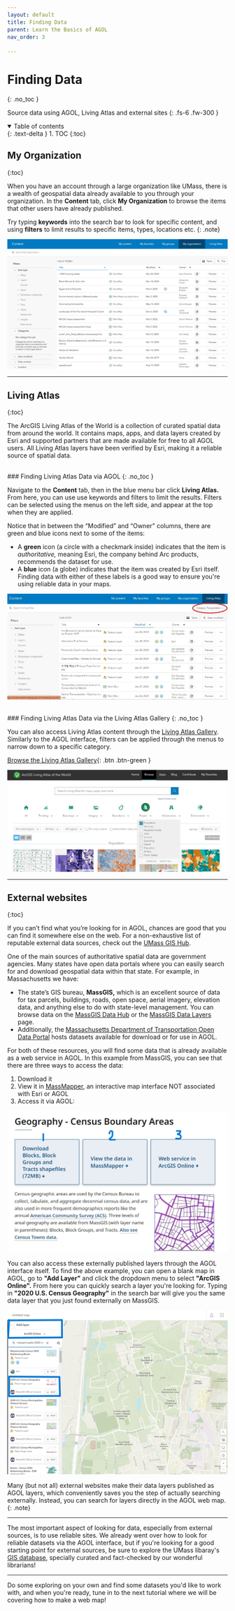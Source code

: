 ```yaml
---
layout: default
title: Finding Data
parent: Learn the Basics of AGOL
nav_order: 3

---
```


# Finding Data
{: .no_toc }

Source data using AGOL, Living Atlas and external sites
{: .fs-6 .fw-300 }

<details open markdown="block">
  <summary>
    Table of contents
  </summary>
  {: .text-delta }
1. TOC
{:toc}
</details>

## My Organization
{:toc}

When you have an account through a large organization like UMass, there is a wealth of geospatial data already available to you through your organization. In the **Content** tab, click **My Organization** to browse the items that other users have already published.

Try typing **keywords** into the search bar to look for specific content, and using **filters** to limit results to specific items, types, locations etc. 
{: .note}

!['Content' page](media/all_AGOL/replaceAGOL.png "Content Page")

--- 

## Living Atlas
{:toc}

The ArcGIS Living Atlas of the World is a collection of curated spatial data from around the world. It contains maps, apps, and data layers created by Esri and supported partners that are made available for free to all AGOL users. All Living Atlas layers have been verified by Esri, making it a reliable source of spatial data. 

<br>
### Finding Living Atlas Data via AGOL
{: .no_toc }

Navigate to the **Content** tab, then in the blue menu bar click **Living Atlas.** From here, you can use use keywords and filters to limit the results. Filters can be selected using the menus on the left side, and appear at the top when they are applied.

Notice that in between the “Modified” and “Owner” columns, there are green and blue icons next to some of the items:
* A **green** icon (a circle with a checkmark inside) indicates that the item is *authoritative,* meaning Esri, the company behind Arc products, recommends the dataset for use.
* A **blue** icon (a globe) indicates that the item was created by Esri itself. 
Finding data with either of these labels is a good way to ensure you're using reliable data in your maps. 

![Using Reliable Data](media/all_AGOL/FindData_02.jpg "Choose Reliable Data")

<br>
### Finding Living Atlas Data via the Living Atlas Gallery
{: .no_toc }

You can also access Living Atlas content through the [Living Atlas Gallery](https://livingatlas.arcgis.com/en/browse/). Similarly to the AGOL interface, filters can be applied through the menus to narrow down to a specific category. 


[Browse the Living Atlas Gallery](https://livingatlas.arcgis.com/en/browse/){: .btn .btn-green }


![Living Atlas](media/all_AGOL/FindData_03.jpg "Explore the Living Atlas")

---

## External websites
{:toc}

If you can’t find what you’re looking for in AGOL, chances are good that you can find it somewhere else on the web. For a non-exhaustive list of reputable external data sources, check out the [UMass GIS Hub](https://gis.library.umass.edu/data/subject/).

One of the main sources of authoritative spatial data are government agencies. Many states have open data portals where you can easily search for and download geospatial data within that state. For example, in Massachusetts we have:
* The state’s GIS bureau, **MassGIS,** which is an excellent source of data for tax parcels, buildings, roads, open space, aerial imagery, elevation data, and anything else to do with state-level management. You can browse data on the [MassGIS Data Hub](https://gis.data.mass.gov/) or the [MassGIS Data Layers](https://www.mass.gov/info-details/massgis-data-layers) page. 
* Additionally, the [Massachusetts Department of Transportation Open Data Portal](https://geodot-massdot.hub.arcgis.com/pages/open-data-portal) hosts datasets available for download or for use in AGOL.

For both of these resources, you will find some data that is already available as a web service in AGOL. In this example from MassGIS, you can see that there are three ways to access the data: 
1. Download it
2. View it in [MassMapper](https://maps.massgis.digital.mass.gov/MassMapper/MassMapper.html), an interactive map interface NOT associated with Esri or AGOL
3. Access it via AGOL:

<img src="media/all_AGOL/FindData_04.jpg" alt="MassGIS Website" class="center" width="600">

You can also access these externally published layers through the AGOL interface itself. To find the above example, you can open a blank map in AGOL, go to **"Add Layer"** and click the dropdown menu to select **"ArcGIS Online".** From here you can quickly search a layer you're looking for. Typing in **"2020 U.S. Census Geography"** in the search bar will give you the same data layer that you just found externally on MassGIS.

![MassGIS data via AGOL](media/all_AGOL/FindData_05.png "MassGIS data via AGOL")

Many (but not all) external websites make their data layers published as AGOL layers, which conveniently saves you the step of actually searching externally. Instead, you can search for layers directly in the AGOL web map. 
{: .note}

---

The most important aspect of looking for data, especially from external sources, is to use reliable sites. We already went over how to look for reliable datasets via the AGOL interface, but if you're looking for a good starting point for external sources, be sure to explore the UMass libaray's [GIS database](https://gis.library.umass.edu/data/), specially curated and fact-checked by our wonderful librarians!

---

Do some exploring on your own and find some datasets you'd like to work with, and when you're ready, tune in to the next tutorial where we will be covering how to make a web map!
